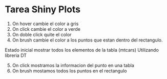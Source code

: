 # Tarea Shiny Plots

1. On hover cambie el color a gris
2. On click cambie el color a verde
3. On doble click quite el color
4. On brush cambie el color a los puntos que estan dentro del rectangulo.

Estado inicial mostrar todos los elementos de la tabla (mtcars)
Utilizando libreria DT

5. On click mostramos la informacion del punto en una tabla
6. On brush mostamos todos los puntos en el rectangulo

